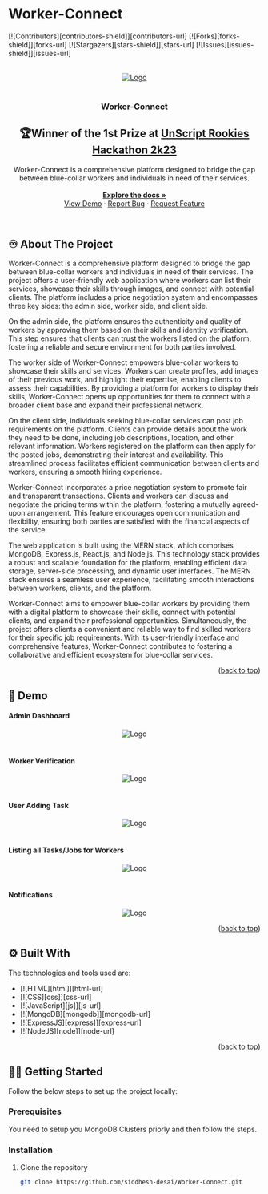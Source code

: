 # Worker-Connect

[![Contributors][contributors-shield]][contributors-url]
[![Forks][forks-shield]][forks-url]
[![Stargazers][stars-shield]][stars-url]
[![Issues][issues-shield]][issues-url]

<!-- PROJECT LOGO -->
<br/>
<div align="center">
  <a href="https://github.com/siddhesh-desai/Worker-Connect">
    <img src="images/Worker-Connect-logo.png" alt="Logo">
  </a>
    <br>
    <br>

  <h3 align="center"><b>Worker-Connect</b></h3>

  <h2>🏆Winner of the 1st Prize at <a href="https://unscript-rookies-hackathon-k.devfolio.co/projects?prizes=3053b1db4c4d423da50280b2119fb983&show_winners=true">UnScript Rookies Hackathon 2k23</a></h2>

  <p align="center">
    Worker-Connect is a comprehensive platform designed to bridge the gap between blue-collar workers and individuals in need of their services. 
    <br />
    <br>
    <a href="https://github.com/siddhesh-desai/Worker-Connect"><strong>Explore the docs »</strong></a>
    <br />
    <a href="https://github.com/siddhesh-desai/Worker-Connect">View Demo</a>
    ·
    <a href="https://github.com/siddhesh-desai/Worker-Connect/issues">Report Bug</a>
    ·
    <a href="https://github.com/siddhesh-desai/Worker-Connect/issues">Request Feature</a>
  </p>
</div>

<!-- ABOUT THE PROJECT -->
<br>

## ♾️ About The Project

Worker-Connect is a comprehensive platform designed to bridge the gap between blue-collar workers and individuals in need of their services. The project offers a user-friendly web application where workers can list their services, showcase their skills through images, and connect with potential clients. The platform includes a price negotiation system and encompasses three key sides: the admin side, worker side, and client side.

On the admin side, the platform ensures the authenticity and quality of workers by approving them based on their skills and identity verification. This step ensures that clients can trust the workers listed on the platform, fostering a reliable and secure environment for both parties involved.

The worker side of Worker-Connect empowers blue-collar workers to showcase their skills and services. Workers can create profiles, add images of their previous work, and highlight their expertise, enabling clients to assess their capabilities. By providing a platform for workers to display their skills, Worker-Connect opens up opportunities for them to connect with a broader client base and expand their professional network.

On the client side, individuals seeking blue-collar services can post job requirements on the platform. Clients can provide details about the work they need to be done, including job descriptions, location, and other relevant information. Workers registered on the platform can then apply for the posted jobs, demonstrating their interest and availability. This streamlined process facilitates efficient communication between clients and workers, ensuring a smooth hiring experience.

Worker-Connect incorporates a price negotiation system to promote fair and transparent transactions. Clients and workers can discuss and negotiate the pricing terms within the platform, fostering a mutually agreed-upon arrangement. This feature encourages open communication and flexibility, ensuring both parties are satisfied with the financial aspects of the service.

The web application is built using the MERN stack, which comprises MongoDB, Express.js, React.js, and Node.js. This technology stack provides a robust and scalable foundation for the platform, enabling efficient data storage, server-side processing, and dynamic user interfaces. The MERN stack ensures a seamless user experience, facilitating smooth interactions between workers, clients, and the platform.

Worker-Connect aims to empower blue-collar workers by providing them with a digital platform to showcase their skills, connect with potential clients, and expand their professional opportunities. Simultaneously, the project offers clients a convenient and reliable way to find skilled workers for their specific job requirements. With its user-friendly interface and comprehensive features, Worker-Connect contributes to fostering a collaborative and efficient ecosystem for blue-collar services.

<p align="right">(<a href="#readme-top">back to top</a>)</p>

## 🚀 Demo
<div align="center">
    <h4 align="left">Admin Dashboard</h4>
    <img src="images/wc1.jpeg" alt="Logo">
    <br>
    <br>
    <h4 align="left">Worker Verification</h4>
    <img src="images/wc2.jpeg" alt="Logo">
    <br>
    <br>
    <h4 align="left">User Adding Task</h4>
    <img src="images/wc3.jpeg" alt="Logo">
    <br>
    <br>
    <h4 align="left">Listing all Tasks/Jobs for Workers</h4>
    <img src="images/wc4.jpeg" alt="Logo">
    <br>
    <br>
    <h4 align="left">Notifications</h4>
    <img src="images/wc5.jpeg" alt="Logo">

</div>


<p align="right">(<a href="#readme-top">back to top</a>)</p>


## ⚙️ Built With

The technologies and tools used are:

- [![HTML][html]][html-url]
- [![CSS][css]][css-url]
- [![JavaScript][js]][js-url]
- [![MongoDB][mongodb]][mongodb-url]
- [![ExpressJS][express]][express-url]
- [![NodeJS][node]][node-url]

<p align="right">(<a href="#readme-top">back to top</a>)</p>

<!-- GETTING STARTED -->

## 🧑‍💻 Getting Started

Follow the below steps to set up the project locally:

### Prerequisites

You need to setup you MongoDB Clusters priorly and then follow the steps.

### Installation

1. Clone the repository

   ```sh
   git clone https://github.com/siddhesh-desai/Worker-Connect.git